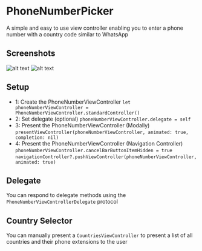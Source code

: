# PhoneNumberPicker
A simple and easy to use view controller enabling you to enter a phone number with a country code similar to WhatsApp

Screenshots
--------------
![alt text](https://github.com/hughbe/PhoneNumberPicker/blob/master/Screenshot1.png "Screenshot 1")
![alt text](https://github.com/hughbe/PhoneNumberPicker/blob/master/Screenshot2.png "Screenshot 2")

Setup
--------------
- 1: Create the PhoneNumberViewController
	`let phoneNumberViewController = PhoneNumberViewController.standardController()`
- 2: Set delegate (optional)
	`phoneNumberViewController.delegate = self`
- 3: Present the PhoneNumberViewController (Modally)
	`presentViewController(phoneNumberViewController, animated: true, completion: nil)`
- 4: Present the PhoneNumberViewController (Navigation Controller)
	`phoneNumberViewController.cancelBarButtonItemHidden = true`
	`navigationController?.pushViewController(phoneNumberViewController, animated: true)`


Delegate
--------------
You can respond to delegate methods using the `PhoneNumberViewControllerDelegate` protocol

Country Selector
-------------
You can manually present a `CountriesViewController` to present a list of all countries and their phone extensions to the user

